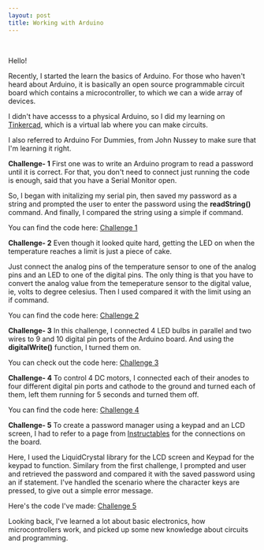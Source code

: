 ```yaml
---
layout: post 
title: Working with Arduino
---
```

&nbsp;

Hello! &nbsp;

Recently, I started the learn the basics of Arduino. For those who haven't heard about Arduino, it is basically an open source programmable circuit board which contains a microcontroller, to which we can a wide array of devices.
&nbsp;

I didn't have accesss to a physical Arduino, so I did my learning on [Tinkercad](https://www.tinkercad.com), which is a virtual lab where you can make circuits.
&nbsp;

I also referred to Arduino For Dummies, from John Nussey to make sure that I'm learning it right.
&nbsp;

**Challenge- 1**
First one was to write an Arduino program to read a password until it is correct. For that, you don't need to connect just running the code is enough, said that you have a Serial Monitor open.
&nbsp;

So, I began with initalizing my serial pin, then saved my password as a string and prompted the user to enter the password using the **readString()** command. And finally, I compared the string using a simple if command.
&nbsp;

You can find the code here:
[Challenge 1](https://github.com/officialcjunior/bi0s-tasks/blob/master/task-1/challenge-1/)
&nbsp;


**Challenge- 2**
Even though it looked quite hard, getting the LED on when the temperature reaches a limit is just a piece of cake.
&nbsp;

Just connect the analog pins of the temperature sensor to one of the analog pins and an LED to one of the digital pins. The only thing is that you have to convert the analog value from the temeperature sensor to the digital value, ie, volts to degree celesius. Then I used compared it with the limit using an if command.

You can find the code here:
[Challenge 2](https://github.com/officialcjunior/bi0s-tasks/blob/master/task-1/challenge-2)

**Challenge- 3**
In this challenge, I connected 4 LED bulbs in parallel and two wires to 9 and 10 digital pin ports of the Arduino board. And using the **digitalWrite()** function, I turned them on.
&nbsp;

You can check out the code here:
[Challenge 3](https://github.com/officialcjunior/bi0s-tasks/tree/master/task-1/challenge-3)
&nbsp;

**Challenge- 4**
To control 4 DC motors, I connected each of their anodes to four different digital pin ports and cathode to the ground and turned each of them, left them running for 5 seconds and turned them off.

You can find the code here:
[Challenge 4](https://github.com/officialcjunior/bi0s-tasks/tree/master/task-1/challenge-4)

**Challenge- 5**
To create a password manager using a keypad and an LCD screen, I had to refer to a page from [Instructables](https://www.instructables.com/id/Arduino-16x2-LCD-Display-and-4x4-Matrix-Keypad/) for the connections on the board.
&nbsp;

Here, I used the LiquidCrystal library for the LCD screen and Keypad for the keypad to function. Similary from the first challenge, I prompted and user and retrieved the password and compared it with the saved password using an if statement. I've handled the scenario where the character keys are pressed, to give out a simple error message.

Here's the code I've made:
[Challenge 5](https://github.com/officialcjunior/bi0s-tasks/tree/master/task-1/challenge-5)
&nbsp;


Looking back, I've learned a lot about basic electronics, how microcontrollers work, and picked up some new knowledge about circuits and programming.





 
